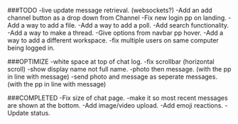 ###TODO
-live update message retrieval. (websockets?)
-Add an add channel button as a drop down from Channel
-Fix new login pp on landing.
-Add a way to add a file.
-Add a way to add a poll.
-Add search functionality.
-Add a way to make a thread.
-Give options from navbar pp hover.
-Add a way to add a different workspace.
-fix multiple users on same computer being logged in.


###OPTIMIZE
-white space at top of chat log.
-fix scrollbar (horizontal scroll)
-show display name not full name.
-photo then message.  (with the pp in line with message)
-send photo and message as seperate messages. (with the pp in line with message)

###COMPLETED
-Fix size of chat page.
-make it so most recent messages are shown at the bottom.
-Add image/video upload.
-Add emoji reactions.
-Update status.


